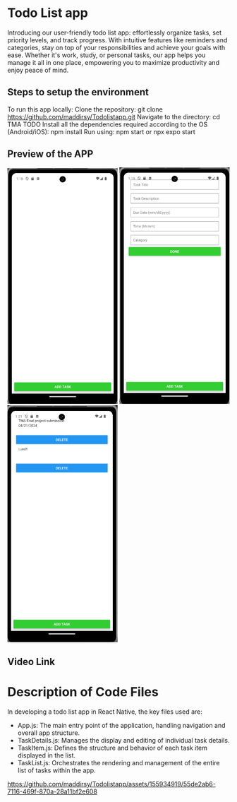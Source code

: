 # Todo List app
Introducing our user-friendly todo list app: effortlessly organize tasks, set priority levels, and track progress. With intuitive features like reminders and categories, stay on top of your responsibilities and achieve your goals with ease. Whether it's work, study, or personal tasks, our app helps you manage it all in one place, empowering you to maximize productivity and enjoy peace of mind.

## Steps to setup the environment

To run this app locally:
Clone the repository: 
git clone https://github.com/maddirsy/Todolistapp.git
Navigate to the directory:
cd TMA TODO
Install all the dependencies required according to the OS (Android/iOS):
npm install
Run using:
npm start or npx expo start

## Preview of the APP

<img src="https://github.com/maddirsy/Todolistapp/blob/main/image1.png" width="250" alt="TodoListapp" />
<img src="https://github.com/maddirsy/Todolistapp/blob/main/image2.png" width="250" alt="TodoListapp" />
<img src="https://github.com/maddirsy/Todolistapp/blob/main/image3.png" width="250" alt="TodoListapp" />

## Video Link


# Description of Code Files

In developing a todo list app in React Native, the key files used are:

- App.js: The main entry point of the application, handling navigation and overall app structure.
- TaskDetails.js: Manages the display and editing of individual task details.
- TaskItem.js: Defines the structure and behavior of each task item displayed in the list.
- TaskList.js: Orchestrates the rendering and management of the entire list of tasks within the app.

https://github.com/maddirsy/Todolistapp/assets/155934919/55de2ab6-7116-469f-870a-28a11bf2e608
